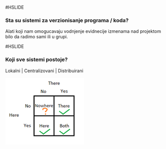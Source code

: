#HSLIDE

### Sta su sistemi za verzionisanje programa / koda?

Alati koji nam omogucavaju vodnjenje evidnecije izmenama nad projektom bilo da radimo sami ili u grupi. 

#HSLIDE

### Koji sve sistemi postoje?
 Lokalni | Centralizovani | Distribuirani

![](images/vcs.png)
